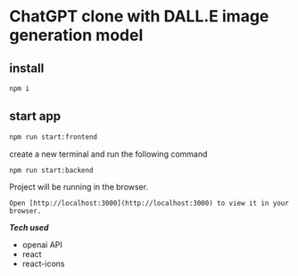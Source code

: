 # ChatGPT clone with DALL.E image generation model

## install

```bash
npm i
```

## start app

```bash
npm run start:frontend
```
create a new terminal and run the following command
```bash
npm run start:backend
```
Project will be running in the browser.

    Open [http://localhost:3000](http://localhost:3000) to view it in your browser.

**_Tech used_**

- openai API
- react
- react-icons